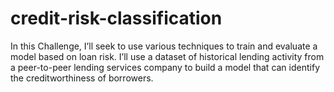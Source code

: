 # credit-risk-classification
In this Challenge, I’ll seek to use various techniques to train and evaluate a model based on loan risk. I’ll use a dataset of historical lending activity from a peer-to-peer lending services company to build a model that can identify the creditworthiness of borrowers.
